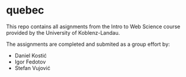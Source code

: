 # quebec
This repo contains all asignments from the Intro to Web Science course provided by the University of Koblenz-Landau.

The assignments are completed and submited as a group effort by:

* Daniel Kostić
* Igor Fedotov
* Stefan Vujović
